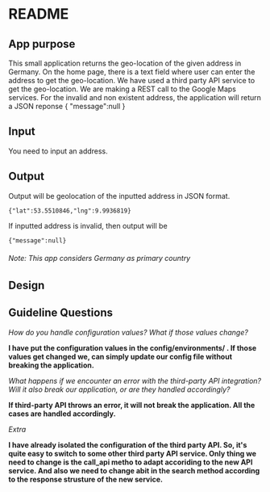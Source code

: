 # README

## App purpose
This small application returns the geo-location of the given address in Germany.
On the home page, there is a text field where user can enter the address to get the geo-location.
We have used a third party API service to get the geo-location. We are making a REST call to the Google Maps services.
For the invalid and non existent address, the application will return a JSON reponse { "message":null }

## Input
You need to input an address.

## Output
Output will be geolocation of the inputted address in JSON format.

`{"lat":53.5510846,"lng":9.9936819}`

If inputted address is invalid, then output will be 

`{"message":null}`

###### Note: This app considers Germany as primary country

## Design

## Guideline Questions

*How do you handle configuration values? What if those values change?*

**I have put the configuration values in the config/environments/ . If those values get changed we, can simply update our config file without breaking the application.**

*What happens if we encounter an error with the third-party API integration? Will it
also break our application, or are they handled accordingly?*

**If third-party API throws an error, it will not break the application. All the cases are handled accordingly.**

*Extra*

**I have already isolated the configuration of the third party API. So, it's quite easy to switch to some other third party API service. Only thing we need to change is the call_api metho to adapt accoriding to the new API service. And also we need to change abit in the search method according to the response strusture of the new service.**

